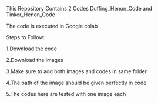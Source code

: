This Repository Contains 2 Codes Duffing_Henon_Code and Tinker_Henon_Code

The code is executed in Google colab

Steps to Follow:

1.Download the code

2.Download the images

3.Make sure to add both images and codes in same folder

4.The path of the image should be given perfectly in code 

5.The codes here are tested with one image each
